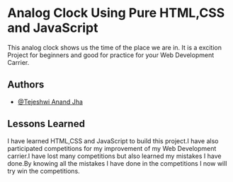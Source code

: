 
# Analog Clock Using Pure HTML,CSS and JavaScript

This analog clock shows us the time of the place we are in. It is a excition Project for beginners and good for practice for your Web Development Carrier.


## Authors

- [@Tejeshwi Anand Jha](https://www.github.com/octokatherine)

  
## Lessons Learned


I have learned HTML,CSS and JavaScript to build this project.I have also participated competitions for my improvement of my Web Development carrier.I have lost many competitions but also learned my mistakes I have done.By knowing all the mistakes I have done in the competitions I now will try win the competitions.

